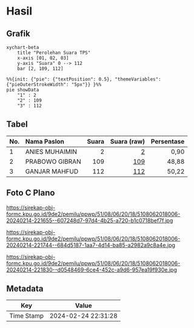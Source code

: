 # Hasil

## Grafik

```mermaid
xychart-beta
    title "Perolehan Suara TPS"
    x-axis [01, 02, 03]
    y-axis "Suara" 0 --> 112
    bar [2, 109, 112]
```

```mermaid
%%{init: {"pie": {"textPosition": 0.5}, "themeVariables": {"pieOuterStrokeWidth": "5px"}} }%%
pie showData
    "1" : 2
    "2" : 109
    "3" : 112
```

## Tabel

| No. | Nama Paslon    | Suara | Suara (raw) | Persentase |
|:--- |:-------------- | -----:| -----------:| ----------:|
| 1   | ANIES MUHAIMIN | 2     | [2][p-1]    | 0,90       |
| 2   | PRABOWO GIBRAN | 109   | [109][p-2]  | 48,88      |
| 3   | GANJAR MAHFUD  | 112   | [112][p-3]  | 50,22      |


[p-1]: https://github.com/gigit-pemilu/pemilu-2024-51-bali/blob/main/pilpres/hitung-suara/sub/51-bali/sub/08-buleleng/sub/06-buleleng/sub/2018-jinengdalem/sub/006-tps/sub/paslon-1.txt
[p-2]: https://github.com/gigit-pemilu/pemilu-2024-51-bali/blob/main/pilpres/hitung-suara/sub/51-bali/sub/08-buleleng/sub/06-buleleng/sub/2018-jinengdalem/sub/006-tps/sub/paslon-2.txt
[p-3]: https://github.com/gigit-pemilu/pemilu-2024-51-bali/blob/main/pilpres/hitung-suara/sub/51-bali/sub/08-buleleng/sub/06-buleleng/sub/2018-jinengdalem/sub/006-tps/sub/paslon-3.txt

## Foto C Plano

https://sirekap-obj-formc.kpu.go.id/9de2/pemilu/ppwp/51/08/06/20/18/5108062018006-20240214-221655--607248d7-97d4-4b25-a720-b1c0718bef7f.jpg

https://sirekap-obj-formc.kpu.go.id/9de2/pemilu/ppwp/51/08/06/20/18/5108062018006-20240214-221744--684d5187-1aa7-4d14-ba85-a2982a9c8a4e.jpg

https://sirekap-obj-formc.kpu.go.id/9de2/pemilu/ppwp/51/08/06/20/18/5108062018006-20240214-221830--d0548469-6ce4-452c-a9d6-957ea19f930e.jpg


## Metadata

| Key        | Value               |
| ---------- | ------------------- |
| Time Stamp | 2024-02-24 22:31:28 |



